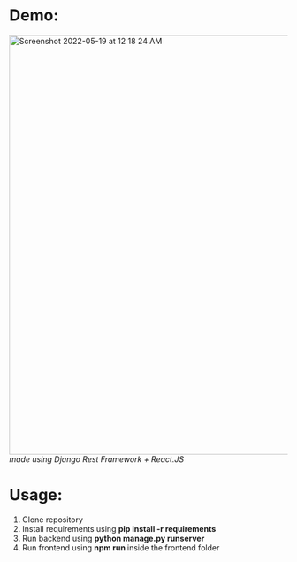 # Demo: 

<img width="758" alt="Screenshot 2022-05-19 at 12 18 24 AM" src="https://user-images.githubusercontent.com/26146104/169125520-24371e64-165d-433c-b2ad-8d043a7dd909.png">
<i> made using Django Rest Framework + React.JS </i>

# Usage:

1. Clone repository
2. Install requirements using <b> pip install -r requirements </b>
3. Run backend using <b> python manage.py runserver </b>
4. Run frontend using <b> npm run </b> inside the frontend folder


